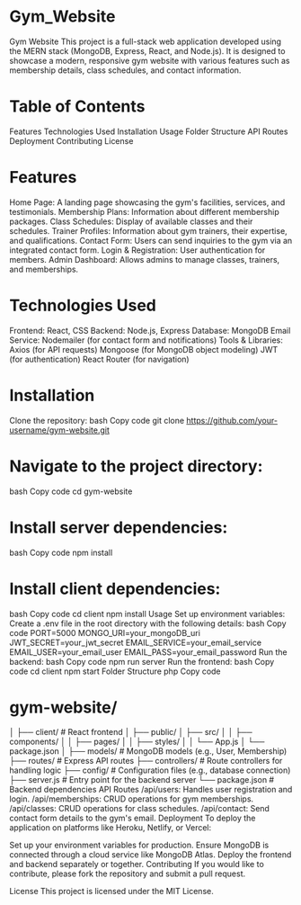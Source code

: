 # Gym_Website
Gym Website
This project is a full-stack web application developed using the MERN stack (MongoDB, Express, React, and Node.js). It is designed to showcase a modern, responsive gym website with various features such as membership details, class schedules, and contact information.

# Table of Contents
Features
Technologies Used
Installation
Usage
Folder Structure
API Routes
Deployment
Contributing
License
# Features
Home Page: A landing page showcasing the gym's facilities, services, and testimonials.
Membership Plans: Information about different membership packages.
Class Schedules: Display of available classes and their schedules.
Trainer Profiles: Information about gym trainers, their expertise, and qualifications.
Contact Form: Users can send inquiries to the gym via an integrated contact form.
Login & Registration: User authentication for members.
Admin Dashboard: Allows admins to manage classes, trainers, and memberships.
# Technologies Used
Frontend: React, CSS
Backend: Node.js, Express
Database: MongoDB
Email Service: Nodemailer (for contact form and notifications)
Tools & Libraries:
Axios (for API requests)
Mongoose (for MongoDB object modeling)
JWT (for authentication)
React Router (for navigation)
# Installation
Clone the repository:
bash
Copy code
git clone https://github.com/your-username/gym-website.git
# Navigate to the project directory:
bash
Copy code
cd gym-website
# Install server dependencies:
bash
Copy code
npm install
# Install client dependencies:
bash
Copy code
cd client
npm install
Usage
Set up environment variables:
Create a .env file in the root directory with the following details:
bash
Copy code
PORT=5000
MONGO_URI=your_mongoDB_uri
JWT_SECRET=your_jwt_secret
EMAIL_SERVICE=your_email_service
EMAIL_USER=your_email_user
EMAIL_PASS=your_email_password
Run the backend:
bash
Copy code
npm run server
Run the frontend:
bash
Copy code
cd client
npm start
Folder Structure
php
Copy code
# gym-website/
│
├── client/                # React frontend
│   ├── public/
│   ├── src/
│   │   ├── components/
│   │   ├── pages/
│   │   ├── styles/
│   │   └── App.js
│   └── package.json
│
├── models/                # MongoDB models (e.g., User, Membership)
├── routes/                # Express API routes
├── controllers/           # Route controllers for handling logic
├── config/                # Configuration files (e.g., database connection)
├── server.js              # Entry point for the backend server
└── package.json           # Backend dependencies
API Routes
/api/users: Handles user registration and login.
/api/memberships: CRUD operations for gym memberships.
/api/classes: CRUD operations for class schedules.
/api/contact: Send contact form details to the gym's email.
Deployment
To deploy the application on platforms like Heroku, Netlify, or Vercel:

Set up your environment variables for production.
Ensure MongoDB is connected through a cloud service like MongoDB Atlas.
Deploy the frontend and backend separately or together.
Contributing
If you would like to contribute, please fork the repository and submit a pull request.

License
This project is licensed under the MIT License.

